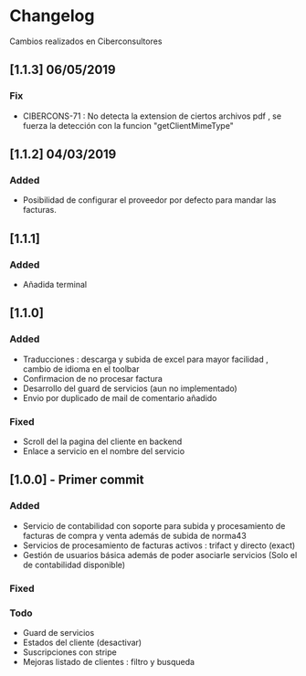 # Changelog
Cambios realizados en Ciberconsultores

## [1.1.3] 06/05/2019

### Fix
- CIBERCONS-71 : No detecta la extension de ciertos archivos pdf , se fuerza la detección con la funcion "getClientMimeType"


## [1.1.2] 04/03/2019

### Added
- Posibilidad de configurar el proveedor por defecto para mandar las facturas.

## [1.1.1] 

### Added
- Añadida terminal 



## [1.1.0] 

### Added
- Traducciones : descarga y subida de excel para mayor facilidad , cambio de idioma en el toolbar
- Confirmacion de no procesar factura
- Desarrollo del guard de servicios (aun no implementado)
- Envio por duplicado de mail de comentario añadido



### Fixed
- Scroll del la pagina del cliente en backend
- Enlace a servicio en el nombre del servicio



## [1.0.0] - Primer commit

### Added
- Servicio de contabilidad con soporte para subida y procesamiento de facturas de compra y venta además de subida de norma43
- Servicios de procesamiento de facturas activos : trifact y directo (exact)
- Gestión de usuarios básica además de poder asociarle servicios (Solo el de contabilidad disponible)



### Fixed


### Todo
- Guard de servicios
- Estados del cliente (desactivar)
- Suscripciones con stripe
- Mejoras listado de clientes : filtro y busqueda 





